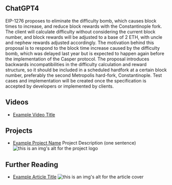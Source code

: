 ## ChatGPT4

EIP-1276 proposes to eliminate the difficulty bomb, which causes block times to increase, and reduce block rewards with the Constantinople fork. The client will calculate difficulty without considering the current block number, and block rewards will be adjusted to a base of 2 ETH, with uncle and nephew rewards adjusted accordingly. The motivation behind this proposal is to respond to the block time increase caused by the difficulty bomb, which was delayed last year but is expected to happen again before the implementation of the Casper protocol. The proposal introduces backwards incompatibilities in the difficulty calculation and reward structure, so it should be included in a scheduled hardfork at a certain block number, preferably the second Metropolis hard-fork, Constantinople. Test cases and implementation will be created once the specification is accepted by developers or implemented by clients.

## Videos

- [Example Video Title](https://www.youtube.com/watch?v=TDGq4aeevgY)

## Projects

- [Example Project Name](https://xxxx.xxx/xxxxx) Project Description (one sentence) ![this is an img's alt for the project logo](https://xxxx.xxx/project-logo.xxx)

## Further Reading

- [Example Article Title](https://xxxx.xxx/xxxxx) ![this is an img's alt for the article cover](https://xxxx.xxx/article-cover.xxx)
